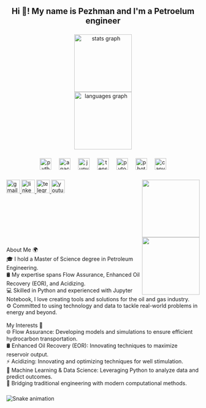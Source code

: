 <h2 align="center">Hi 👋! My name is Pezhman and I'm a Petroelum engineer</h2>

###

<div align="center">
  <img src="https://github-readme-stats.vercel.app/api?username=pezhman79&hide_title=false&hide_rank=true&show_icons=true&include_all_commits=true&count_private=true&disable_animations=false&theme=dark&locale=en&hide_border=false" height="150" alt="stats graph" /> <br>
  <img src="https://github-readme-stats.vercel.app/api/top-langs?username=pezhman79&locale=en&hide_title=false&layout=compact&card_width=320&langs_count=5&theme=dark&hide_border=false" height="150" alt="languages graph"  />
</div>

###

<div align="center">
  <img src="https://cdn.jsdelivr.net/gh/devicons/devicon/icons/python/python-original.svg" height="30" alt="python logo"  />
  <img width="12" />
  <img src="https://cdn.jsdelivr.net/gh/devicons/devicon/icons/anaconda/anaconda-original.svg" height="30" alt="anaconda logo"  />
  <img width="12" />
  <img src="https://cdn.jsdelivr.net/gh/devicons/devicon/icons/jupyter/jupyter-original.svg" height="30" alt="jupyter logo"  />
  <img width="12" />
  <img src="https://cdn.jsdelivr.net/gh/devicons/devicon/icons/tensorflow/tensorflow-original.svg" height="30" alt="tensorflow logo"  />
  <img width="12" />
  <img src="https://cdn.jsdelivr.net/gh/devicons/devicon/icons/pytorch/pytorch-original.svg" height="30" alt="pytorch logo"  />
  <img width="12" />
  <img src="https://cdn.jsdelivr.net/gh/devicons/devicon/icons/photoshop/photoshop-plain.svg" height="30" alt="photoshop logo"  />
  <img width="12" />
  <img src="https://cdn.jsdelivr.net/gh/devicons/devicon/icons/canva/canva-original.svg" height="30" alt="canva logo"  />
</div>

###

<img align="right" height="150" src="https://i.imgflip.com/65efzo.gif"  />

###

<div align="left">
  <a href="https://mail.google.com/mail/?view=cm&fs=1&to=pejamnnazeri79@gmail.com" target="_blank">
    <img src="https://img.shields.io/static/v1?message=Gmail&logo=gmail&label=&color=D14836&logoColor=white&labelColor=&style=for-the-badge" height="35" alt="gmail logo"  />
  </a>
  <a href="https://www.linkedin.com/in/pezhmannazeri/" target="_blank">
    <img src="https://img.shields.io/static/v1?message=LinkedIn&logo=linkedin&label=&color=0077B5&logoColor=white&labelColor=&style=for-the-badge" height="35" alt="linkedin logo"  />
  </a>
  <a href="t.me/@pezhmnnazeri" target="_blank">
    <img src="https://img.shields.io/static/v1?message=Telegram&logo=telegram&label=&color=2CA5E0&logoColor=white&labelColor=&style=for-the-badge" height="35" alt="telegram logo"  />
  </a>
  <a href="www.youtube.com/drcryptoo" target="_blank">
    <img src="https://img.shields.io/static/v1?message=Youtube&logo=youtube&label=&color=FF0000&logoColor=white&labelColor=&style=for-the-badge" height="35" alt="youtube logo"  />
  </a>
</div>

###

<br clear="both">

<img align="right" height="150" src="https://i.imgflip.com/65efzo.gif"  />

###

<p align="left">About Me 🌍<br>🎓 I hold a Master of Science degree in Petroleum Engineering.<br>🛢️ My expertise spans Flow Assurance, Enhanced Oil Recovery (EOR), and Acidizing.<br>💻 Skilled in Python and experienced with Jupyter Notebook, I love creating tools and solutions for the oil and gas industry.<br>⚙️ Committed to using technology and data to tackle real-world problems in energy and beyond.<br><br>My Interests 🚀<br>🌐 Flow Assurance: Developing models and simulations to ensure efficient hydrocarbon transportation.<br>🛢️ Enhanced Oil Recovery (EOR): Innovating techniques to maximize reservoir output.<br>⚡ Acidizing: Innovating and optimizing techniques for well stimulation.<br>🤖 Machine Learning & Data Science: Leveraging Python to analyze data and predict outcomes.<br>🧪 Bridging traditional engineering with modern computational methods.</p>

###

<img src="https://raw.githubusercontent.com/pezhman79/pezhman79/output/snake.svg" alt="Snake animation" />

###
